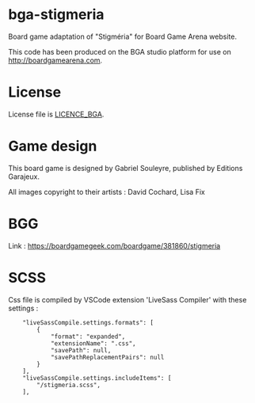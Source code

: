 # bga-stigmeria
Board game adaptation of "Stigméria" for Board Game Arena website.

This code has been produced on the BGA studio platform for use on http://boardgamearena.com.

# License
License file is [LICENCE_BGA](/LICENCE_BGA).

# Game design
This board game is designed by Gabriel Souleyre, published by Editions Garajeux.

All images copyright to their artists : 
David Cochard,
Lisa Fix

# BGG
Link : https://boardgamegeek.com/boardgame/381860/stigmeria

# SCSS

Css file is compiled by VSCode extension 'LiveSass Compiler' with these settings :
```
    "liveSassCompile.settings.formats": [
        {
            "format": "expanded",
            "extensionName": ".css",
            "savePath": null,
            "savePathReplacementPairs": null
        }
    ],  
    "liveSassCompile.settings.includeItems": [
        "/stigmeria.scss",
    ],
```